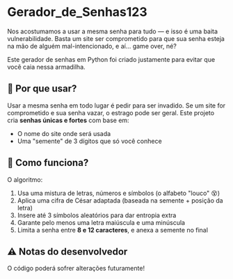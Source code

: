 # Gerador_de_Senhas123

Nos acostumamos a usar a mesma senha para tudo — e isso é uma baita vulnerabilidade. Basta um site ser comprometido para que sua senha esteja na mão de alguém mal-intencionado, e aí... game over, né?

Este gerador de senhas em Python foi criado justamente para evitar que você caia nessa armadilha.

## 🚨 Por que usar?

Usar a mesma senha em todo lugar é pedir para ser invadido. Se um site for comprometido e sua senha vazar, o estrago pode ser geral. Este projeto cria **senhas únicas e fortes** com base em:

- O nome do site onde será usada
- Uma "semente" de 3 dígitos que só você conhece

## 🧠 Como funciona?

O algoritmo:

1. Usa uma mistura de letras, números e símbolos (o alfabeto "louco" 😵)
2. Aplica uma cifra de César adaptada (baseada na semente + posição da letra)
3. Insere até 3 símbolos aleatórios para dar entropia extra
4. Garante pelo menos uma letra maiúscula e uma minúscula
5. Limita a senha entre **8 e 12 caracteres**, e anexa a semente no final

## ⚠️ Notas do desenvolvedor

O código poderá sofrer alterações futuramente!